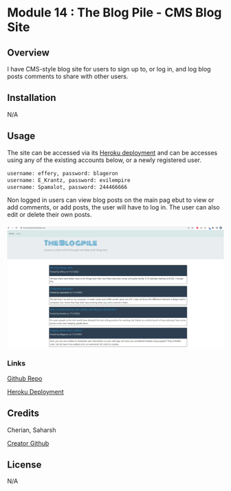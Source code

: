#  Module 14 : The Blog Pile - CMS Blog Site 

## Overview

I have CMS-style blog site  for users to sign up to, or log in, and log blog posts comments to share with other users.

## Installation

N/A

## Usage

The site can be accessed via its [Heroku deployment](https://the-blog-pile.herokuapp.com/) and can be accesses using any of the existing accounts below, or a newly registered user.
```
username: effery, password: blageron
username: E_Krantz, password: evilempire
username: Spamalot, password: 244466666
```
Non logged in users can view blog posts on the main pag ebut to view or add comments, or add posts, the user will have to log in. The user can also edit or delete their own posts.

![Screenshot of The Blogpile](./public/images/screenshot.jpg "Blog app")

### Links

 [Github Repo](https://github.com/sashdc/The-Blog-Pile)
 
 [Heroku Deployment](https://the-blog-pile.herokuapp.com/)

 ## Credits

Cherian, Saharsh

[Creator Github](https://github.com/sashdc)

## License

N/A
